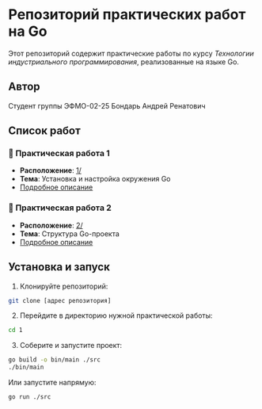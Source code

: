 # Репозиторий практических работ на Go

Этот репозиторий содержит практические работы
по курсу *Технологии индустриального программирования*,
реализованные на языке Go.

## Автор

Студент группы ЭФМО-02-25 Бондарь Андрей Ренатович

## Список работ

### 🔧 Практическая работа 1
- **Расположение**: [1/](./1/)
- **Тема**: Установка и настройка окружения Go
- [Подробное описание](./1/README.md)

### 🔧 Практическая работа 2
- **Расположение**: [2/](./2/)
- **Тема**: Структура Go-проекта
- [Подробное описание](./2/README.md)

## Установка и запуск

1. Клонируйте репозиторий:
```bash
git clone [адрес репозитория]
```

2. Перейдите в директорию нужной практической работы:
```bash
cd 1
```

3. Соберите и запустите проект:
```bash
go build -o bin/main ./src
./bin/main
```

Или запустите напрямую:
```bash
go run ./src
```
